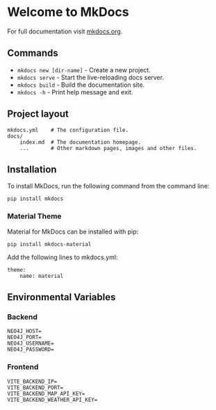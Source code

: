 # Welcome to MkDocs

For full documentation visit [mkdocs.org](https://www.mkdocs.org).

## Commands

* `mkdocs new [dir-name]` - Create a new project.
* `mkdocs serve` - Start the live-reloading docs server.
* `mkdocs build` - Build the documentation site.
* `mkdocs -h` - Print help message and exit.

## Project layout

    mkdocs.yml    # The configuration file.
    docs/
        index.md  # The documentation homepage.
        ...       # Other markdown pages, images and other files.

## Installation

To install MkDocs, run the following command from the command line:

```
pip install mkdocs
```

### Material Theme

Material for MkDocs can be installed with pip:

```
pip install mkdocs-material
```

Add the following lines to mkdocs.yml:

```
theme:
    name: material
```

## Environmental Variables

### Backend

```
NEO4J_HOST=
NEO4J_PORT=
NEO4J_USERNAME=
NEO4J_PASSWORD=
```

### Frontend

```
VITE_BACKEND_IP=
VITE_BACKEND_PORT=
VITE_BACKEND_MAP_API_KEY=
VITE_BACKEND_WEATHER_API_KEY=
```